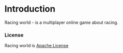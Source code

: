 # Introduction

Racing world - is a multiplayer online game about racing.
 
### License

Racing world is <a href="./LICENSE">Apache License</a>